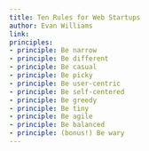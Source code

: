```yaml
---
title: Ten Rules for Web Startups
author: Evan Williams
link:
principles:
- principle: Be narrow
- principle: Be different
- principle: Be casual
- principle: Be picky
- principle: Be user-centric
- principle: Be self-centered
- principle: Be greedy
- principle: Be tiny
- principle: Be agile
- principle: Be balanced
- principle: (bonus!) Be wary
---
```

